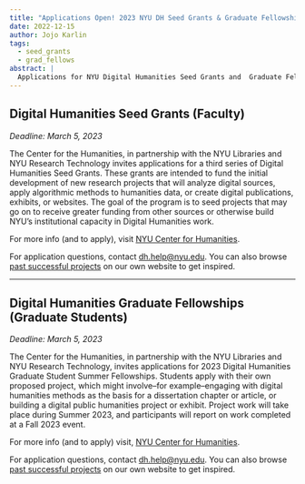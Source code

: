 ```yaml
---
title: "Applications Open! 2023 NYU DH Seed Grants & Graduate Fellowships"
date: 2022-12-15
author: Jojo Karlin
tags:
  - seed_grants
  - grad_fellows
abstract: |
  Applications for NYU Digital Humanities Seed Grants and  Graduate Fellowships in the 2023 cycle are open until March 5, 2023.
---
```


## Digital Humanities Seed Grants (Faculty)

_Deadline: March 5, 2023_

The Center for the Humanities, in partnership with the NYU Libraries and NYU Research Technology invites applications for a third series of Digital Humanities Seed Grants. These grants are intended to fund the initial development of new research projects that will analyze digital sources, apply algorithmic methods to humanities data, or create digital publications, exhibits, or websites. The goal of the program is to seed projects that may go on to receive greater funding from other sources or otherwise build NYU’s institutional capacity in Digital Humanities work.

For more info (and to apply), visit <a target="_none" href="https://nyuhumanities.org/opportunity/digital-humanities-seed-grants">NYU Center for Humanities</a>.

For application questions, contact dh.help@nyu.edu. You can also browse [past successful projects](/projects/seed-grants/) on our own website to get inspired.

---

## Digital Humanities Graduate Fellowships (Graduate Students)

_Deadline: March 5, 2023_

The Center for the Humanities, in partnership with the NYU Libraries and NYU Research Technology, invites applications for 2023 Digital Humanities Graduate Student Summer Fellowships. Students apply with their own proposed project, which might involve–for example–engaging with digital humanities methods as the basis for a dissertation chapter or article, or building a digital public humanities project or exhibit. Project work will take place during Summer 2023, and participants will report on work completed at a Fall 2023 event.

For more info (and to apply) visit, <a target="_none" href="https://nyuhumanities.org/opportunity/digital-humanities-graduate-student-summer-fellowships">NYU Center for Humanities</a>.

For application questions, contact dh.help@nyu.edu. You can also browse [past successful projects](/projects/fellowships/) on our own website to get inspired.
